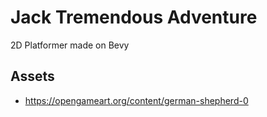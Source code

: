 # Jack Tremendous Adventure

2D Platformer made on Bevy

## Assets

- https://opengameart.org/content/german-shepherd-0
